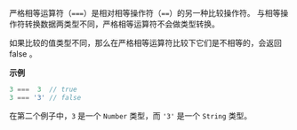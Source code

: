 严格相等运算符（`===`）是相对相等操作符（`==`）的另一种比较操作符。 与相等操作符转换数据两类型不同，严格相等运算符不会做类型转换。

如果比较的值类型不同，那么在严格相等运算符比较下它们是不相等的，会返回 false 。

**示例**

```js
3 ===  3  // true
3 === '3' // false
```

在第二个例子中，`3` 是一个 `Number` 类型，而 `'3'` 是一个 `String` 类型。


